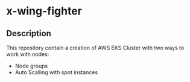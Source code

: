 # x-wing-fighter

## Description
This repository contain a creation of AWS EKS Cluster with two ways to work with nodes:
* Node groups
* Auto Scalling with spot instances